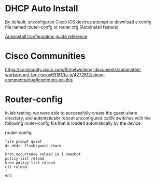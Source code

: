 # DHCP Auto Install

By default, unconfigured Cisco IOS devices attempt to download a config file named router-confg or router.cfg (Autoinstall feature)

[Autoinstall Configuration guide reference](https://www.cisco.com/c/en/us/td/docs/ios-xml/ios/fundamentals/configuration/15mt/fundamentals-15-mt-book/cf-autoinstall.html
)

# Cisco Communities

https://community.cisco.com/t5/networking-documents/automated-workaround-for-cscvw63161/ta-p/4272812/show-comments/true#comment-on-this



# Router-config
In lab testing, we were able to successfully create the guest-share directory, and automatically reboot unconfigured cat9k switches with the following router-confg file that is loaded automatically by the device:

router-config:

```
file prompt quiet
do mkdir flash:guest-share
!
kron occurrence reload in 1 oneshot
policy-list reload
kron policy-list reload
cli reload
!
end
```

